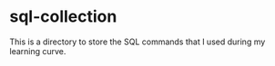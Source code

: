 # sql-collection
This is a directory to store the SQL commands that I used during my learning curve.
